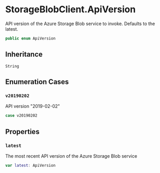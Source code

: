 # StorageBlobClient.ApiVersion

API version of the Azure Storage Blob service to invoke. Defaults to the latest.

``` swift
public enum ApiVersion
```

## Inheritance

`String`

## Enumeration Cases

### `v20190202`

API version "2019-02-02"

``` swift
case v20190202
```

## Properties

### `latest`

The most recent API version of the Azure Storage Blob service

``` swift
var latest:​ ApiVersion
```
